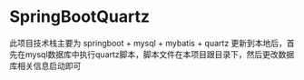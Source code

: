 # SpringBootQuartz
此项目技术栈主要为 springboot + mysql + mybatis + quartz
更新到本地后，首先在mysql数据库中执行quartz脚本，脚本文件在本项目跟目录下，然后更改数据库相关信息启动即可

